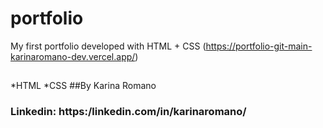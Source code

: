 # portfolio
My first portfolio developed with HTML + CSS
(https://portfolio-git-main-karinaromano-dev.vercel.app/)
##
*HTML
*CSS
##By Karina Romano
### Linkedin: https:/linkedin.com/in/karinaromano/
